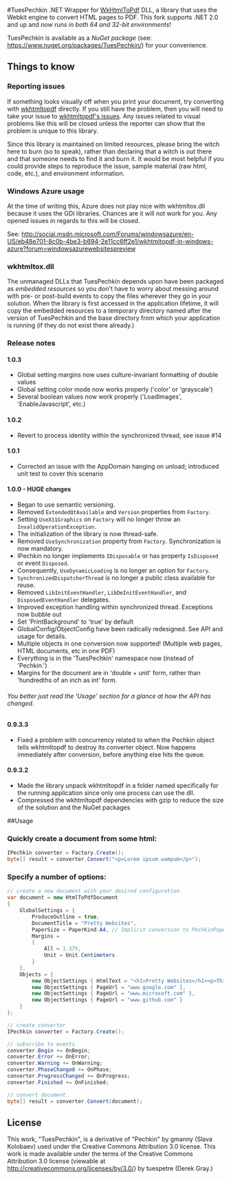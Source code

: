 #TuesPechkin
.NET Wrapper for [WkHtmlToPdf](http://github.com/antialize/wkhtmltopdf) DLL, a library that uses the Webkit engine to convert HTML pages to PDF. This fork supports .NET 2.0 and up and *now runs in both 64 and 32-bit environments*!

TuesPechkin is available as a *NuGet package* (see: https://www.nuget.org/packages/TuesPechkin/) for your convenience.



## Things to know



### Reporting issues
If something looks visually off when you print your document, try converting with [wkhtmltopdf](http://www.wkhtmltopdf.org) directly. If you still have the problem, then you will need to take your issue to [wkhtmltopdf's issues](https://github.com/wkhtmltopdf/wkhtmltopdf). Any issues related to visual problems like this will be closed unless the reporter can show that the problem is unique to this library.

Since this library is maintained on limited resources, please bring the witch here to burn (so to speak), rather than declaring that a witch is out there and that someone needs to find it and burn it. It would be most helpful if you could provide steps to reproduce the issue, sample material (raw html, code, etc.), and environment information.



### Windows Azure usage
At the time of writing this, Azure does not play nice with wkhtmltox.dll because it uses the GDI libraries. Chances are it will not work for you. Any opened issues in regards to this will be closed.

See: http://social.msdn.microsoft.com/Forums/windowsazure/en-US/eb48e701-8c0b-4be3-b694-2e11cc6ff2e1/wkhtmltopdf-in-windows-azure?forum=windowsazurewebsitespreview



### wkhtmltox.dll 
The unmanaged DLLs that TuesPechkin depends upon have been packaged as *embedded resources* so you don't have to worry about messing around with pre- or post-build events to copy the files wherever they go in your solution. When the library is first accessed in the application lifetime, it will copy the embedded resources to a temporary directory named after the version of TuesPechkin and the base directory from which your application is running (if they do not exist there already.)



### Release notes

#### 1.0.3
- Global setting margins now uses culture-invariant formatting of double values
- Global setting color mode now works properly ('color' or 'grayscale')
- Several boolean values now work properly ('LoadImages', 'EnableJavascript', etc.)

#### 1.0.2
- Revert to process identity within the synchronized thread, see issue #14

#### 1.0.1
- Corrected an issue with the AppDomain hanging on unload; introduced unit test to cover this scenario

#### 1.0.0 - HUGE changes
- Began to use semantic versioning.
- Removed ```ExtendedQtAvailable``` and ```Version``` properties from ```Factory```.
- Setting ```UseX11Graphics``` on ```Factory``` will no longer throw an ```InvalidOperationException```.
- The initialization of the library is now thread-safe.
- Removed ```UseSynchronization``` property from ```Factory```. Synchronization is now mandatory.
- IPechkin no longer implements ```IDisposable``` or has property ```IsDisposed``` or event ```Disposed```. 
- Consequently, ```UseDynamicLoading``` is no longer an option for ```Factory```.
- ```SynchronizedDispatcherThread``` is no longer a public class available for reuse.
- Removed ```LibInitEventHandler```, ```LibDeInitEventHandler```, and ```DisposedEventHandler``` delegates.
- Improved exception handling within synchronized thread. Exceptions now bubble out
- Set 'PrintBackground' to 'true' by default
- GlobalConfig/ObjectConfig have been radically redesigned. See API and usage for details.
- Multiple objects in one conversion now supported! (Multiple web pages, HTML documents, etc in one PDF)
- Everything is in the 'TuesPechkin' namespace now (instead of 'Pechkin.')
- Margins for the document are in 'double + unit' form, rather than 'hundredths of an inch as int' form.

###### You better just read the 'Usage' section for a glance at how the API has changed.

#### 0.9.3.3
- Fixed a problem with concurrency related to when the Pechkin object tells wkhtmltopdf to destroy its converter object. Now happens immediately after conversion, before anything else hits the queue.

#### 0.9.3.2
- Made the library unpack wkhtmltopdf in a folder named specifically for the running application since only one process can use the dll.
- Compressed the wkhtmltopdf dependencies with gzip to reduce the size of the solution and the NuGet packages

##Usage

### Quickly create a document from some html:

```csharp
IPechkin converter = Factory.Create();
byte[] result = converter.Convert("<p>Lorem ipsum wampum</p>");
```

### Specify a number of options:

```csharp
// create a new document with your desired configuration
var document = new HtmlToPdfDocument
{
	GlobalSettings = {
        ProduceOutline = true,
        DocumentTitle = "Pretty Websites",
		PaperSize = PaperKind.A4, // Implicit conversion to PechkinPaperSize
        Margins =
        {
            All = 1.375,
            Unit = Unit.Centimeters
		}
	},
    Objects = {
        new ObjectSettings { HtmlText = "<h1>Pretty Websites</h1><p>This might take a bit to convert!</p>" },
        new ObjectSettings { PageUrl = "www.google.com" },
        new ObjectSettings { PageUrl = "www.microsoft.com" },
		new ObjectSettings { PageUrl = "www.github.com" }
    }
};

// create converter
IPechkin converter = Factory.Create();

// subscribe to events
converter.Begin += OnBegin;
converter.Error += OnError;
converter.Warning += OnWarning;
converter.PhaseChanged += OnPhase;
converter.ProgressChanged += OnProgress;
converter.Finished += OnFinished;

// convert document
byte[] result = converter.Convert(document);
```

License
-------

This work, "TuesPechkin", is a derivative of "Pechkin" by gmanny (Slava Kolobaev) used under the Creative Commons Attribution 3.0 license. This work is made available under the terms of the Creative Commons Attribution 3.0 license (viewable at http://creativecommons.org/licenses/by/3.0/) by tuespetre (Derek Gray.)
